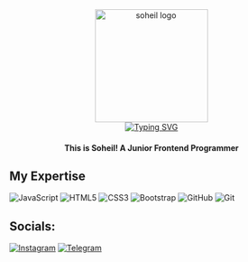 <div align="center">
  <img src="https://imgs.search.brave.com/HzL4YG2zgyxZ8aNcXWp_3Fn6tV_4WB0oVmsdCh4yveI/rs:fit:860:0:0:0/g:ce/aHR0cHM6Ly93d3cu/cG5nbWFydC5jb20v/ZmlsZXMvMjIvUHJv/Z3JhbW1lci1QTkct/UGljdHVyZS5wbmc" alt="soheil logo" width="200px" />
</div>
<div align='center'>
<a href="https://git.io/typing-svg"><img src="https://readme-typing-svg.demolab.com?font=Lilita+One&size=40&letterSpacing=&duration=2000&pause=1000&color=F1DDDA&width=254&height=62&lines=Soheil-Sohrabi;-Java-Script-+;-HTMl--CSS-;-Git--GitHub-;--Bootstrap--" alt="Typing SVG" /></a>
  <h4>This is Soheil! A Junior Frontend Programmer</h4>
</div>
 
##  My Expertise 

![JavaScript](https://img.shields.io/badge/javascript-%23323330.svg?style=for-the-badge&logo=javascript&logoColor=%23F7DF1E) 
![HTML5](https://img.shields.io/badge/html5-%23E34F26.svg?style=for-the-badge&logo=html5&logoColor=white) 
![CSS3](https://img.shields.io/badge/css3-%231572B6.svg?style=for-the-badge&logo=css3&logoColor=white) 
![Bootstrap](https://img.shields.io/badge/bootstrap-%238511FA.svg?style=for-the-badge&logo=bootstrap&logoColor=white)
![GitHub](https://img.shields.io/badge/github-%23121011.svg?style=for-the-badge&logo=github&logoColor=white) 
![Git](https://img.shields.io/badge/git-%23F05033.svg?style=for-the-badge&logo=git&logoColor=white) 

## Socials:

[![Instagram](https://img.shields.io/badge/Instagram-%23E4405F.svg?style=for-the-badge&logo=Instagram&logoColor=white)](https://instagram.com/3oheil_3oh_33)
[![Telegram](https://img.shields.io/badge/Telegram-2CA5E0?style=for-the-badge&logo=telegram&logoColor=white)](https://t.me/soheil_3)
